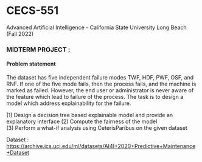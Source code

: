 # CECS-551
Advanced Artificial Intelligence - California State University Long Beach (Fall 2022)


### MIDTERM PROJECT : 

#### Problem statement 

The dataset has five independent failure modes TWF, HDF, PWF, OSF, and RNF. If one of the five mode fails, then the process fails, and the machine is marked as failed. However, the end user or administrator is never aware of the feature which lead to failure of the process. The task is to design a model which address explainability for the failure. 

(1) Design a decision tree based explainable model and provide an explanatory interface 
(2) Compute the fairness of the model  
(3) Perform a what-if analysis using CeterisParibus on the given dataset

Dataset :
https://archive.ics.uci.edu/ml/datasets/AI4I+2020+Predictive+Maintenance+Dataset
